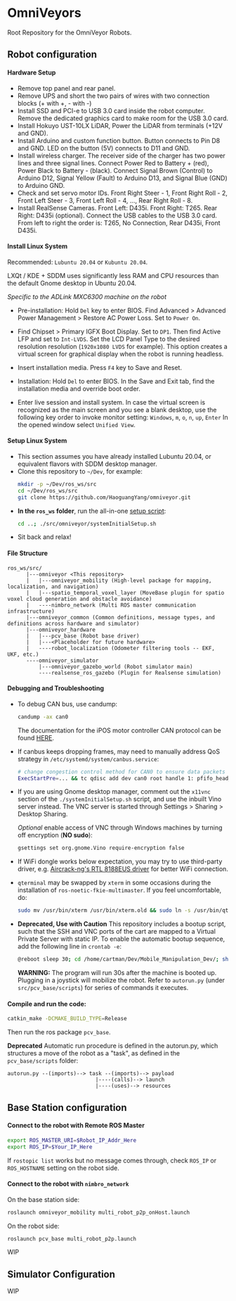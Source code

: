 # OmniVeyors
Root Repository for the OmniVeyor Robots.

## Robot configuration

#### Hardware Setup

- Remove top panel and rear panel.
- Remove UPS and short the two pairs of wires with two connection blocks (+ with +, - with -)
- Install SSD and PCI-e to USB 3.0 card inside the robot computer. Remove the dedicated graphics card to make room for the USB 3.0 card.
- Install Hokuyo UST-10LX LiDAR, Power the LiDAR from terminals (+12V and GND).
- Install Arduino and custom function button. 
  Button connects to Pin D8 and GND. 
  LED on the button (5V) connects to D11 and GND.
- Install wireless charger. 
  The receiver side of the charger has two power lines and three signal lines. Connect Power Red to Battery + (red), Power Black to Battery - (black). 
  Connect Signal Brown (Control) to Arduino D12, Signal Yellow (Fault) to Arduino D13, and Signal Blue (GND) to Arduino GND.
- Check and set servo motor IDs.
  Front Right Steer - 1, Front Right Roll - 2, Front Left Steer - 3, Front Left Roll - 4, ..., Rear Right Roll - 8.
- Install RealSense Cameras. 
  Front Left: D435i. Front Right: T265. Rear Right: D435i (optional). 
  Connect the USB cables to the USB 3.0 card. From left to right the order is: T265, No Connection, Rear D435i, Front D435i.

#### Install Linux System

Recommended: `Lubuntu 20.04` or `Kubuntu 20.04`. 

LXQt / KDE + SDDM uses significantly less RAM and CPU resources than the default Gnome desktop in Ubuntu 20.04.

*Specific to the ADLink MXC6300 machine on the robot*
- Pre-installation: Hold `Del` key to enter BIOS. Find Advanced > Advanced Power Management > Restore AC Power Loss. 
Set to `Power On`.

- Find Chipset > Primary IGFX Boot Display. Set to `DP1`. 
Then find Active LFP and set to `Int-LVDS`. 
Set the LCD Panel Type to the desired resolution resolution (`1920x1080 LVDS` for example). 
This option creates a virtual screen for graphical display when the robot is running headless.

- Insert installation media. Press `F4` key to Save and Reset.

- Installation: Hold `Del` to enter BIOS. In the Save and Exit tab, find the installation media and override boot order.

- Enter live session and install system. 
In case the virtual screen is recognized as the main screen and you see a blank desktop, use the following key order to invoke monitor setting:
`Windows`, `m`, `o`, `n`, `up`, `Enter`
In the opened window select `Unified View`.

#### Setup Linux System

- This section assumes you have already installed Lubuntu 20.04, or equivalent flavors with SDDM desktop manager.
- Clone this repository to `~/Dev`, for example:
  ```sh
  mkdir -p ~/Dev/ros_ws/src
  cd ~/Dev/ros_ws/src
  git clone https://github.com/HaoguangYang/omniveyor.git
  ```
- **In the `ros_ws` folder**, run the all-in-one [setup script](https://github.com/HaoguangYang/omniveyor/blob/master/systemInitialSetup.sh):
  ```sh
  cd ..; ./src/omniveyor/systemInitialSetup.sh
  ```
- Sit back and relax!

#### File Structure
```
ros_ws/src/
      |---omniveyor <This repository>
      |   |---omniveyor_mobility (High-level package for mapping, localization, and navigation)
      |   |---spatio_temporal_voxel_layer (MoveBase plugin for spatio voxel cloud generation and obstacle avoidance)
      |   ----nimbro_network (Multi ROS master communication infrastructure)
      |---omniveyor_common (Common definitions, message types, and definitions across hardware and simulator)
      |---omniveyor_hardware
      |   |---pcv_base (Robot base driver)
      |   |---<Placeholder for future hardware>
      |   ----robot_localization (Odometer filtering tools -- EKF, UKF, etc.)
      ----omniveyor_simulator
          |---omniveyor_gazebo_world (Robot simulator main)
          ----realsense_ros_gazebo (Plugin for Realsense simulation)
```

#### Debugging and Troubleshooting
- To debug CAN bus, use candump:
  ```sh
  candump -ax can0
  ```
  The documentation for the iPOS motor controller CAN protocol can be found [HERE](http://www.technosoft.ro/KB/index.php?/getAttach/46/AA-15445/P091.063.CANopen.iPOS.UM.pdf).

- If canbus keeps dropping frames, may need to manually address QoS strategy in `/etc/systemd/system/canbus.service`:
  ```sh
  # change congestion control method for CAN0 to ensure data packets are not stale under congestion.
  ExecStartPre=... && tc qdisc add dev can0 root handle 1: pfifo_head_drop limit 9
  ``` 

- If you are using Gnome desktop manager, comment out the `x11vnc` section of the `./systemInitialSetup.sh` script, and use the inbuilt Vino server instead. The VNC server is started through Settings > Sharing > Desktop Sharing.

  *Optional* enable access of VNC through Windows machines by turning off encryption (**NO sudo**):
  ```sh
  gsettings set org.gnome.Vino require-encryption false
  ```

- If WiFi dongle works below expectation, you may try to use third-party driver, e.g. [Aircrack-ng's RTL 8188EUS driver](https://github.com/aircrack-ng/rtl8188eus) for better WiFi connection.

- `qterminal` may be swapped by `xterm` in some occasions during the installation of `ros-noetic-fkie-multimaster`. If you feel uncomfortable, do:
  ```sh
  sudo mv /usr/bin/xterm /usr/bin/xterm.old && sudo ln -s /usr/bin/qterminal /usr/bin/xterm
  ```

- **Deprecated, Use with Caution** This repository includes a bootup script, such that the SSH and VNC ports of the cart are mapped to a Virtual Private Server with static IP. To enable the automatic bootup sequence, add the following line in `crontab -e`:
  ```sh
  @reboot sleep 30; cd /home/cartman/Dev/Mobile_Manipulation_Dev/; sh ./onBoot.sh
  ```
  **WARNING:** The program will run 30s after the machine is booted up. Plugging in a joystick will mobilize the robot. Refer to `autorun.py` (under `src/pcv_base/scripts`) for series of commands it executes.

#### Compile and run the code: 
```sh
catkin_make -DCMAKE_BUILD_TYPE=Release
```

Then run the ros package `pcv_base`.

**Deprecated** Automatic run procedure is defined in the autorun.py, which structures a move of the robot as a "task", as defined in the `pcv_base/scripts` folder:
```
autorun.py --(imports)--> task --(imports)--> payload
                            |----(calls)--> launch
                            |----(uses)--> resources
```

## Base Station configuration

#### Connect to the robot with Remote ROS Master
```sh
export ROS_MASTER_URI=$Robot_IP_Addr_Here
export ROS_IP=$Your_IP_Here
```
If `rostopic list` works but no message comes through, check `ROS_IP` or `ROS_HOSTNAME` setting on the robot side.

#### Connect to the robot with `nimbro_network`
On the base station side:
```sh
roslaunch omniveyor_mobility multi_robot_p2p_onHost.launch
```
On the robot side:
```sh
roslaunch pcv_base multi_robot_p2p.launch
```

WIP

## Simulator Configuration

WIP
